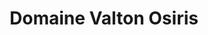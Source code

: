 ---
title: "Domaine Valton Osiris"
url: /saint-mathias-sur-richelieu/domaine-valton-osiris/
shop: Hofladen
---